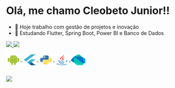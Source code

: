 # Olá, me chamo Cleobeto Junior!!

- 🤗 Hoje trabalho com gestão de projetos e inovação
- 📖 Estudando Flutter, Spring Boot, Power BI e Banco de Dados

<div>
  <a href="https://github.com/jrmesquita7">
  <img height="180cm" src="https://github-readme-stats.vercel.app/api?username=jrmesquita7&show_icons=true&theme=dracula&include_all_commits=true&count_private=true"/>
  <img height="180cm" src="https://github-readme-stats.vercel.app/api/top-langs/?username=jrmesquita7&layout=compact&langs_count=16&theme=dracula"/>
</div>

<div style="display: inline_block"><br>
  <img align="center" alt="Android" height="30" width="40" src="https://raw.githubusercontent.com/devicons/devicon/master/icons/android/android-original.svg">
  <img align="center" alt="Flutter" height="30" width="40" src="https://raw.githubusercontent.com/devicons/devicon/master/icons/flutter/flutter-original.svg">
  <img align="center" alt="Python" height="30" width="40" src="https://raw.githubusercontent.com/devicons/devicon/master/icons/python/python-original.svg">
  <img align="center" alt="Java" height="30" width="40" src="https://raw.githubusercontent.com/devicons/devicon/master/icons/java/java-original.svg">
  <img align="center" alt="Dart" height="30" width="40" src="https://raw.githubusercontent.com/devicons/devicon/master/icons/dart/dart-original.svg">

</div>

##


<div>
  <a href="https://www.linkedin.com/in/junior-mesquita-b57b95180" target="_blank">
  <img src="https://img.shields.io/badge/LinkedIn-0077B5?style=for-the-badge&logo=linkedin&logoColor=white"></a>

</div>

##


